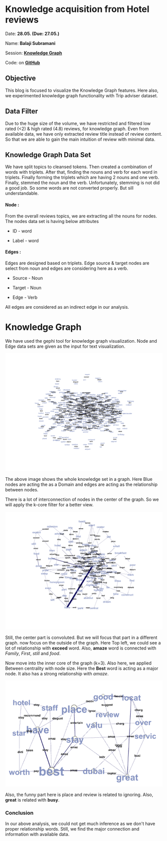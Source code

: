 # Knowledge acquisition from Hotel reviews

Date: **28.05. (Due: 27.05.)**

Name: **Balaji Subramani**

Session: **[Knowledge Graph](https://textvis.repke.eu/index.html)**

Code: on **[GitHub](https://github.com/balag752/Text-Visualization-Blog-6-Knowledge-Graph)**

## Objective

This blog is focused to visualize the Knowledge Graph features. Here also, we experimented knowledge graph functionality with Trip adviser dataset.

## Data Filter

Due to the huge size of the volume, we have restricted and filtered low rated (<2) & high rated (4.8) reviews, for knowledge graph. Even from available data, we have only extracted review title instead of review content. So that we are able to gain the main intuition of review with minimal data.

## Knowledge Graph Data Set

We have split topics to cleansed tokens. Then created a combination of words with triplets. After that, finding the nouns and verb for each word in triplets. Finally forming the triplets which are having 2 nouns and one verb. Finally, stemmed the noun and the verb. Unfortunately, stemming is not did a good job. So some words are not converted properly. But sill understandable.

#### Node :

From the overall reviews topics, we are extracting all the nouns for nodes. The nodes data set is having below attributes

- ID - word

- Label - word

#### Edges :

Edges are designed based on triplets. Edge source & target nodes are select from noun and edges are considering here as a verb.

- Source - Noun 

- Target -  Noun

- Edge - Verb

All edges are considered as an indirect edge in our analysis.

# Knowledge Graph

We have used the gephi tool for knowledge graph visualization. Node and Edge data sets are given as the input for text visualization.

 ![Whole graph](Initial.png)

The above image shows the whole knowledge set in a graph. Here Blue nodes are acting the as a Domain and edges are acting as the relationship between nodes.

There is a lot of interconnection of nodes in the center of the graph. So we will apply the k-core filter for a better view.

 ![Whole graph](k_core_2.png)

Still, the center part is convoluted. But we will focus that part in a different graph. now focus on the outside of the graph. Here Top left, we could see a lot of relationship with **exceed** word. Also, **amaze** word is connected with *Family*, *First*, *still* and *food*.

Now move into the inner core of the graph (k=3). Also here, we applied Between centrality with node size. Here the **Best** word is acting as a major node. It also has a strong relationship with *amaze*.

![Whole graph](k_core_3_Between.png)

Also, the funny part here is place and review is related to ignoring. Also, **great** is related with **busy**.

### Conclusion

 In our above analysis, we could not get much inference as we don't have proper relationship words. Still, we find the major connection and information with available data.
